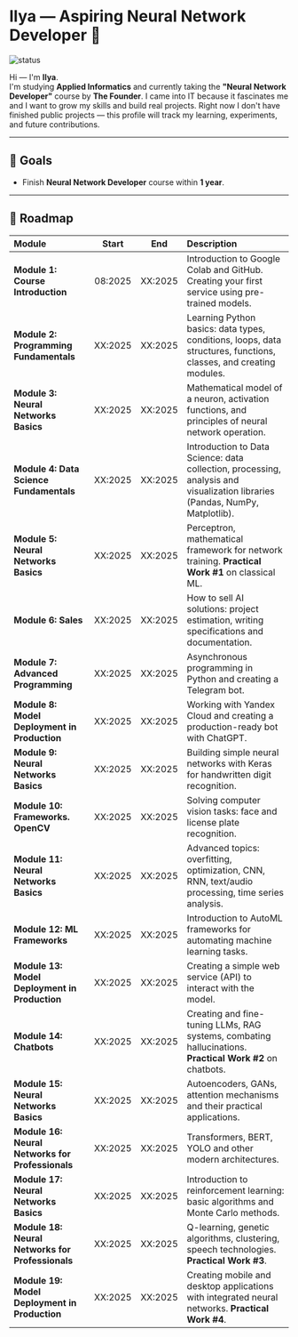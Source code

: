 # Ilya — Aspiring Neural Network Developer 👋

![status](https://img.shields.io/badge/status-learning-yellow)

Hi — I'm **Ilya**.  
I'm studying **Applied Informatics** and currently taking the **"Neural Network Developer"** course by **The Founder**. I came into IT because it fascinates me and I want to grow my skills and build real projects. Right now I don't have finished public projects — this profile will track my learning, experiments, and future contributions.

---

## 🎯 Goals
- Finish **Neural Network Developer** course within **1 year**.

---

## 🚧 Roadmap

| Module | Start | End | Description |
| :--- | :---: | :---: | :--- |
| **Module 1: Course Introduction** | 08:2025 | XX:2025 | Introduction to Google Colab and GitHub. Creating your first service using pre-trained models. |
| **Module 2: Programming Fundamentals** | XX:2025 | XX:2025 | Learning Python basics: data types, conditions, loops, data structures, functions, classes, and creating modules. |
| **Module 3: Neural Networks Basics** | XX:2025 | XX:2025 | Mathematical model of a neuron, activation functions, and principles of neural network operation. |
| **Module 4: Data Science Fundamentals** | XX:2025 | XX:2025 | Introduction to Data Science: data collection, processing, analysis and visualization libraries (Pandas, NumPy, Matplotlib). |
| **Module 5: Neural Networks Basics** | XX:2025 | XX:2025 | Perceptron, mathematical framework for network training. **Practical Work #1** on classical ML. |
| **Module 6: Sales** | XX:2025 | XX:2025 | How to sell AI solutions: project estimation, writing specifications and documentation. |
| **Module 7: Advanced Programming** | XX:2025 | XX:2025 | Asynchronous programming in Python and creating a Telegram bot. |
| **Module 8: Model Deployment in Production** | XX:2025 | XX:2025 | Working with Yandex Cloud and creating a production-ready bot with ChatGPT. |
| **Module 9: Neural Networks Basics** | XX:2025 | XX:2025 | Building simple neural networks with Keras for handwritten digit recognition. |
| **Module 10: Frameworks. OpenCV** | XX:2025 | XX:2025 | Solving computer vision tasks: face and license plate recognition. |
| **Module 11: Neural Networks Basics** | XX:2025 | XX:2025 | Advanced topics: overfitting, optimization, CNN, RNN, text/audio processing, time series analysis. |
| **Module 12: ML Frameworks** | XX:2025 | XX:2025 | Introduction to AutoML frameworks for automating machine learning tasks. |
| **Module 13: Model Deployment in Production** | XX:2025 | XX:2025 | Creating a simple web service (API) to interact with the model. |
| **Module 14: Chatbots** | XX:2025 | XX:2025 | Creating and fine-tuning LLMs, RAG systems, combating hallucinations. **Practical Work #2** on chatbots. |
| **Module 15: Neural Networks Basics** | XX:2025 | XX:2025 | Autoencoders, GANs, attention mechanisms and their practical applications. |
| **Module 16: Neural Networks for Professionals** | XX:2025 | XX:2025 | Transformers, BERT, YOLO and other modern architectures. |
| **Module 17: Neural Networks Basics** | XX:2025 | XX:2025 | Introduction to reinforcement learning: basic algorithms and Monte Carlo methods. |
| **Module 18: Neural Networks for Professionals** | XX:2025 | XX:2025 | Q-learning, genetic algorithms, clustering, speech technologies. **Practical Work #3**. |
| **Module 19: Model Deployment in Production** | XX:2025 | XX:2025 | Creating mobile and desktop applications with integrated neural networks. **Practical Work #4**. |
